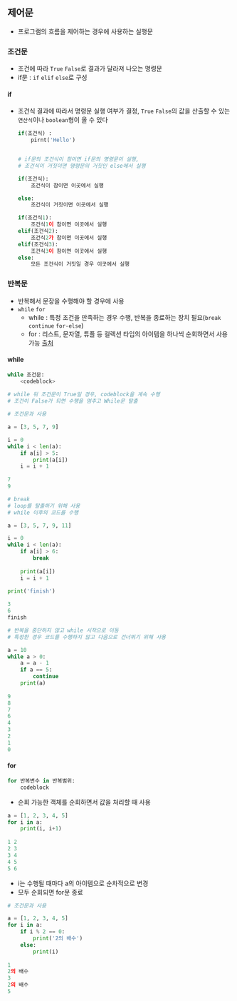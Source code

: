 ## 제어문

- 프로그램의 흐름을 제어하는 경우에 사용하는 실행문



### 조건문

- 조건에 따라 `True` `False`로 결과가 달라져 나오는 명령문
- if문 :  `if` `elif` `else`로 구성 



#### if

- 조건식 결과에 따라서 명령문 실행 여부가 결정, `True` `False`의 값을 산출할 수 있는 `연산식`이나 `boolean`형이 올 수 있다

  ```python
  if(조건식) :
      pirnt('Hello')
  
  
  # if문의 조건식이 참이면 if문의 명령문이 실행,
  # 조건식이 거짓이면 명령문의 거짓인 else에서 실행
  ```

  ```python
  if(조건식):
      조건식이 참이면 이곳에서 실행
  
  else:
      조건식이 거짓이면 이곳에서 실행
  ```

  ```python
  if(조건식1):
      조건식1이 참이면 이곳에서 실행
  elif(조건식2):
      조건식2가 참이면 이곳에서 실행
  elif(조건식3):
      조건식3이 참이면 이곳에서 실행
  else:
      모든 조건식이 거짓일 경우 이곳에서 실행
  ```



### 반복문

- 반복해서 문장을 수행해야 할 경우에 사용
- `while` `for`
  - while : 특정 조건을 만족하는 경우 수행, 반복을 종료하는 장치 필요(`break` `continue` `for-else`)
  - for : 리스트, 문자열, 튜플 등 컬렉션 타입의 아이템을 하나씩 순회하면서 사용가능 [출처](https://velog.io/@ednadev/%ED%8C%8C%EC%9D%B4%EC%8D%AC-%EB%B0%98%EB%B3%B5%EB%AC%B8-while%EA%B3%BC-for)



#### while

```python
while 조건문:
    <codeblock>
    
# while 뒤 조건문이 True일 경우, codeblock을 계속 수행
# 조건이 False가 되면 수행을 멈추고 While문 탈출
```

```python
# 조건문과 사용

a = [3, 5, 7, 9]

i = 0
while i < len(a):
    if a[i] > 5:
        print(a[i])
    i = i + 1
    
7
9
```

```python
# break
# loop를 탈출하기 위해 사용
# while 이후의 코드를 수행

a = [3, 5, 7, 9, 11]

i = 0
while i < len(a):
    if a[i] > 6:
        break
        
    print(a[i])
    i = i + 1
    
print('finish')

3
6
finish
```

```python
# 반복을 중단하지 않고 while 시작으로 이동
# 특정한 경우 코드를 수행하지 않고 다음으로 건너뛰기 위해 사용

a = 10
while a > 0:
    a = a - 1
    if a == 5:
        continue
    print(a)
    
9
8
7
6
4
3
2
1
0
```



#### for 

```python
for 반복변수 in 반복범위:
    codeblock
```

- 순회 가능한 객체를 순회하면서 값을 처리할 때 사용



```python
a = [1, 2, 3, 4, 5]
for i in a:
    print(i, i+1)
    
1 2
2 3 
3 4
4 5
5 6
```

- i는 수행될 때마다 a의 아이템으로 순차적으로 변경
- 모두 순회되면 for문 종료



```python
# 조건문과 사용

a = [1, 2, 3, 4, 5]
for i in a:
    if i % 2 == 0:
        print('2의 배수')
    else:
        print(i)
        
1
2의 배수
3
2의 배수
5
```


